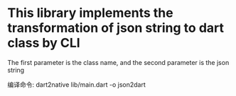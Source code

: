 # This library implements the transformation of json string to dart class by CLI
The first parameter is the class name, and the second parameter is the json string

编译命令:
dart2native lib/main.dart -o json2dart